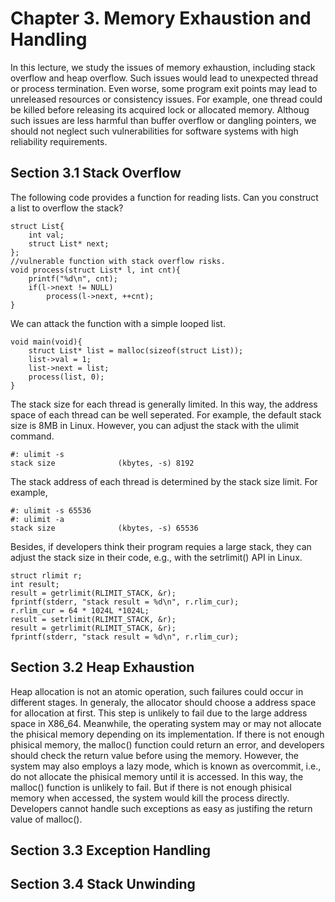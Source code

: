 # Chapter 3. Memory Exhaustion and Handling
In this lecture, we study the issues of memory exhaustion, including stack overflow and heap overflow. Such issues would lead to unexpected thread or process termination. 
Even worse, some program exit points may lead to unreleased resources or consistency issues. 
For example, one thread could be killed before releasing its acquired lock or allocated memory. 
Althoug such issues are less harmful than buffer overflow or dangling pointers, we should not neglect such vulnerabilities for software systems with high reliability requirements.

## Section 3.1 Stack Overflow
The following code provides a function for reading lists. Can you construct a list to overflow the stack? 
```
struct List{
    int val;
    struct List* next;
};
//vulnerable function with stack overflow risks. 
void process(struct List* l, int cnt){
    printf("%d\n", cnt);
    if(l->next != NULL)
        process(l->next, ++cnt);
}
```
We can attack the function with a simple looped list.
```
void main(void){
    struct List* list = malloc(sizeof(struct List));
    list->val = 1;
    list->next = list;
    process(list, 0);
}

```
The stack size for each thread is generally limited. In this way, the address space of each thread can be well seperated. For example, the default stack size is 8MB in Linux. However, you can adjust the stack with the ulimit command.  

```
#: ulimit -s
stack size              (kbytes, -s) 8192
```

The stack address of each thread is determined by the stack size limit. For example, 
```
#: ulimit -s 65536
#: ulimit -a
stack size              (kbytes, -s) 65536
```

Besides, if developers think their program requies a large stack, they can adjust the stack size in their code, e.g., with the setrlimit() API in Linux.
```
struct rlimit r;
int result;
result = getrlimit(RLIMIT_STACK, &r);
fprintf(stderr, "stack result = %d\n", r.rlim_cur);
r.rlim_cur = 64 * 1024L *1024L;
result = setrlimit(RLIMIT_STACK, &r);
result = getrlimit(RLIMIT_STACK, &r);
fprintf(stderr, "stack result = %d\n", r.rlim_cur);
```

## Section 3.2 Heap Exhaustion
Heap allocation is not an atomic operation, such failures could occur in different stages. In generaly, the allocator should choose a address space for allocation at first. This step is unlikely to fail due to the large address space in X86_64. Meanwhile, the operating system may or may not allocate the phisical memory depending on its implementation. If there is not enough phisical memory, the malloc() function could return an error, and developers should check the return value before using the memory. However, the system may also employs a lazy mode, which is known as overcommit, i.e., do not allocate the phisical memory until it is accessed. In this way, the malloc() function is unlikely to fail. But if there is not enough phisical memory when accessed, the system would kill the process directly. Developers cannot handle such exceptions as easy as justifing the return value of malloc().

## Section 3.3 Exception Handling

## Section 3.4 Stack Unwinding
